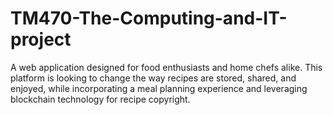 # TM470-The-Computing-and-IT-project
A web application designed for food enthusiasts and home chefs alike. This platform is looking to change the way recipes are stored, shared, and enjoyed, while incorporating a meal planning experience and leveraging blockchain technology for recipe copyright.
